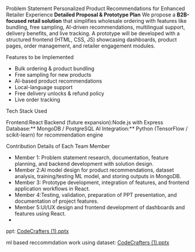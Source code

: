 
Problem Statement
Personalized Product Recommendations for Enhanced Retailer Experience
**Detailed Proposal & Prototype Plan**
We propose a **B2B-focused retail solution** that simplifies wholesale ordering with features like bundling, free sampling, AI-driven recommendations, multilingual support, delivery benefits, and live tracking. A prototype will be developed with a structured frontend (HTML, CSS, JS) showcasing dashboards, product pages, order management, and retailer engagement modules.

Features to be Implemented

* Bulk ordering & product bundling
* Free sampling for new products
* AI-based product recommendations
* Local-language support
* Free delivery unlocks & refund policy
* Live order tracking

Tech Stack Used

Frontend:React
Backend (future expansion):Node.js with Express
Database:** MongoDB / PostgreSQL
AI Integration:** Python (TensorFlow / scikit-learn) for recommendation engine

Contribution Details of Each Team Member

* Member 1: Problem statement research, documentation, feature planning, and backend development with solution design.
* Member 2:AI model design for product recommendations, dataset analysis, training/testing ML model, and storing outputs in MongoDB.
* Member 3: Prototype development, integration of features, and frontend application workflows in React.
* Member 4:Testing, validation, preparation of PPT presentation, and documentation of project features.
* Member 5:UI/UX design and frontend development of dashboards and features using React.
* 
ppt:
[CodeCrafters (1).pptx](https://github.com/user-attachments/files/22583786/CodeCrafters.1.pptx)

ml based reccommdation work using dataset:
[CodeCrafters (1).pptx](https://github.com/user-attachments/files/22583786/CodeCrafters.1.pptx)
